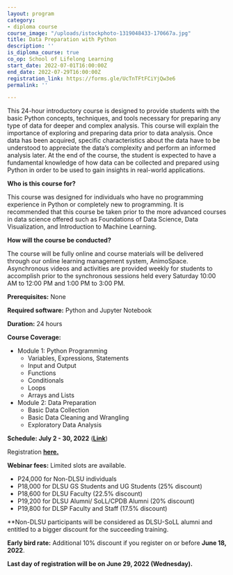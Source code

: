 ```yaml
---
layout: program
category:
- diploma course
course_image: "/uploads/istockphoto-1319048433-170667a.jpg"
title: Data Preparation with Python
description: ''
is_diploma_course: true
co_op: School of Lifelong Learning
start_date: 2022-07-01T16:00:00Z
end_date: 2022-07-29T16:00:00Z
registration_link: https://forms.gle/UcTnTFtFCiYjQw3e6
permalink: ''

---
```

This 24-hour introductory course is designed to provide students with the basic Python concepts, techniques, and tools necessary for preparing any type of data for deeper and complex analysis. This course will explain the importance of exploring and preparing data prior to data analysis. Once data has been acquired, specific characteristics about the data have to be understood to appreciate the data’s complexity and perform an informed analysis later. At the end of the course, the student is expected to have a fundamental knowledge of how data can be collected and prepared using Python in order to be used to gain insights in real-world applications.

**Who is this course for?**

This course was designed for individuals who have no programming experience in Python or completely new to programming. It is recommended that this course be taken prior to the more advanced courses in data science offered such as Foundations of Data Science, Data Visualization, and Introduction to Machine Learning.

**How will the course be conducted?**

The course will be fully online and course materials will be delivered through our online learning management system, AnimoSpace. Asynchronous videos and activities are provided weekly for students to accomplish prior to the synchronous sessions held every Saturday 10:00 AM to 12:00 PM and 1:00 PM to 3:00 PM.

**Prerequisites:** None

**Required software:** Python and Jupyter Notebook

**Duration:** 24 hours

**Course Coverage:**

* Module 1: Python Programming
  * Variables, Expressions, Statements
  * Input and Output
  * Functions
  * Conditionals
  * Loops
  * Arrays and Lists
* Module 2: Data Preparation
  * Basic Data Collection
  * Basic Data Cleaning and Wrangling
  * Exploratory Data Analysis

**Schedule: July 2 - 30, 2022** ([**Link**](https://bit.ly/DataPrep-July22-Schedule  "Schedule"))

Registration [**here.**](https://forms.gle/UcTnTFtFCiYjQw3e6 "Registration")

**Webinar fees:** Limited slots are available.

* P24,000 for Non-DLSU individuals
* P18,000 for DLSU GS Students and UG Students (25% discount)
* P18,600 for DLSU Faculty (22.5% discount)
* P19,200 for DLSU Alumni/ SoLL/CPDB Alumni (20% discount)
* P19,800 for DLSP Faculty and Staff (17.5% discount)

\**Non-DLSU participants will be considered as DLSU-SoLL alumni and entitled to a bigger discount for the succeeding training.

**Early bird rate:** Additional 10% discount if you register on or before **June 18, 2022**.

**Last day of registration will be on June 29, 2022 (Wednesday).**